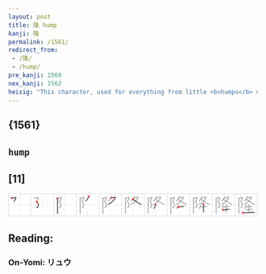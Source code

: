 ```yaml
---
layout: post
title: 隆 hump
kanji: 隆
permalink: /1561/
redirect_from:
 - /隆/
 - /hump/
pre_kanji: 1560
nex_kanji: 1562
heisig: "This character, used for everything from little <b>humps</b> of hills to camel <b>humps</b>, easily suggests the hunch on the pig's back and hind parts where the best cuts of meat are to be found (and hence the English expression for luxury, &quot;living high off the hog.&quot;) The elements we have to work with are: <i>pinnacle</i> . . . <i>walking legs</i> . . . <i>cell</i>."
---
```


## {1561}

## `hump`

## [11]

<div class="stroke"><img src="../images/E99A86.png" /></div>

## Reading:

### On-Yomi: リュウ
